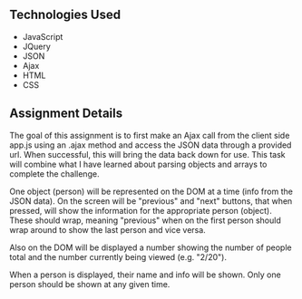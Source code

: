 Technologies Used
-----------------
* JavaScript
* JQuery
* JSON
* Ajax
* HTML
* CSS

Assignment Details
------------------
The goal of this assignment is to first make an Ajax call from the client side app.js using an .ajax method and access the JSON data through a provided url. When successful, this will bring the data back down for use. This task will combine what I have learned about parsing objects and arrays to complete the challenge.

One object (person) will be represented on the DOM at a time (info from the JSON data). On the screen will be "previous" and "next" buttons, that when pressed, will show the information for the appropriate person (object). These should wrap, meaning "previous" when on the first person should wrap around to show the last person and vice versa.

Also on the DOM will be displayed a number showing the number of people total and the number currently being viewed (e.g. "2/20").

When a person is displayed, their name and info will be shown. Only one person should be shown at any given time.
